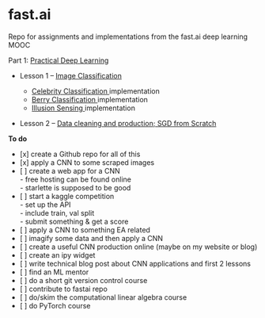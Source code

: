 # fast.ai
Repo for assignments and implementations from the fast.ai deep learning MOOC


Part 1: <a href = "https://github.com/anjay1101/fast.ai/blob/master/Practical_Deep_Learning_Notes.ipynb"> Practical Deep Learning <a>
* Lesson 1 – <a href = "https://course.fast.ai/videos/?lesson=1"> Image Classification 
   * <a href = https://github.com/anjay1101/fast.ai/blob/master/Celebrity_Classification.ipynb > Celebrity Classification <a> implementation
   * <a href = https://github.com/anjay1101/fast.ai/blob/master/Berry_Classif.ipynb > Berry Classification <a> implementation
   * <a href = https://github.com/anjay1101/fast.ai/blob/master/Illusion-Sensing.ipynb > Illusion Sensing <a> implementation

* Lesson 2 – <a href = "https://course.fast.ai/videos/?lesson=2"> Data cleaning and production; SGD from Scratch <a>

    
 
 <b> To do </b>
 <ul>
  <li>[x] create a Github repo for all of this </li>
<li>[x] apply a CNN to some scraped images </li>
<li>[ ] create a web app for a CNN </li>
- free hosting can be found online <br>
- starlette is supposed to be good 
<li> [ ] start a kaggle competition </li>
- set up the API <br>
- include train, val split <br>
- submit something & get a score 
<li> [ ] apply a CNN to something EA related </li>
<li> [ ] imagify some data and then apply a CNN </li>
<li> [ ] create a useful CNN production online (maybe on my website or blog) </li>
<li> [ ] create an ipy widget </li>
<li> [ ] write technical blog post about CNN applications and first 2 lessons </li>
<li> [ ] find an ML mentor </li>
<li> [ ] do a short git version control course </li>
<li> [ ] contribute to fastai repo </li>
<li> [ ] do/skim the computational linear algebra course </li>
<li> [ ] do PyTorch course </li>
</ul>
